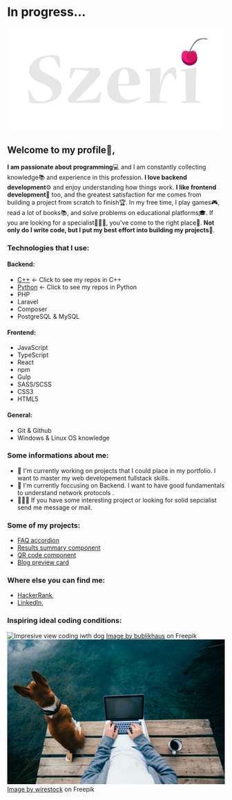 # In progress...


<picture>
 <img alt="My logo text - Szeri" src="./szeri-logo-text.png">
</picture>

## Welcome to my profile👋,

**I am passionate about programming**💻 and I am constantly collecting knowledge📚 and experience in this profession.
**I love backend development**⚙ and enjoy understanding how things work. **I like frontend development**🎨 too, and the greatest satisfaction for me comes from building a project from scratch to finish🏆.
In my free time, I play games🎮, read a lot of books📚, and solve problems on educational platforms🎓.
If you are looking for a specialist👨🏻‍💻, you've come to the right place🏁. **Not only do I write code, but I put my best effort into building my projects**🥇.

### Technologies that I use:
#### Backend:
- [C++](https://github.com/Szeri323?tab=repositories&q=&type=&language=c++&sort=) <- Click to see my repos in C++
- [Python](https://github.com/Szeri323?tab=repositories&q=&type=&language=python&sort=) <- Click to see my repos in Python
- PHP
- Laravel
- Composer
- PostgreSQL & MySQL
  
#### Frontend:
- JavaScript
- TypeScript
- React
- npm
- Gulp
- SASS/SCSS
- CSS3
- HTML5

#### General:
- Git & Github
- Windows & Linux OS knowledge

### Some informations about me:

- 🔭 I'm currently working on projects that I could place in my portfolio. I want to master my web developement fullstack skills.
- 🌱 I'm currently foccusing on Backend. I want to have good fundamentals to understand network protocols .
- 👨🏻‍💻 If you have some interesting project or looking for solid sepcialist send me message or mail.
  
### Some of my projects:

- [FAQ accordion](https://github.com/Szeri323/FAQ-Accordion_FrontendMentor)
- [Results summary component](https://github.com/Szeri323/Results-summary-component_FrontendMentor)
- [QR code component](https://github.com/Szeri323/QRCodeComponent_ForntendMentor)
- [Blog preview card](https://github.com/Szeri323/BlogPreviewCard_ForntendMentor)

### Where else you can find me:

- [HackerRank](https://www.hackerrank.com/profile/Szeri323),
- [LinkedIn](https://www.linkedin.com/in/tomasz-pacholek/),


### Inspiring ideal coding conditions:
  
<picture>
 <img alt="Impresive view coding iwth dog" src="./laptop-takeaway-coffee-car-s-hood-with-beautiful-natural-scenery-background.jpg">
</picture>
<a href="https://www.freepik.com/free-photo/pov-man-drink-coffee-work-laptop-lake_11253735.htm#query=laptop%20nature&position=16&from_view=search&track=ais&uuid=310a451f-36e0-4795-af74-de00dda59f54">Image by bublikhaus</a> on Freepik
<picture>
 <img alt="Impresive view coding iwth dog" src="./pov-man-drink-coffee-work-laptop-lake.jpg">
</picture>
<a href="https://www.freepik.com/free-photo/laptop-takeaway-coffee-car-s-hood-with-beautiful-natural-scenery-background_29175054.htm#query=laptop%20nature&position=7&from_view=search&track=ais&uuid=310a451f-36e0-4795-af74-de00dda59f54">Image by wirestock</a> on Freepik


<!--



### How to reach me:


**Szeri323/Szeri323** is a ✨ _special_ ✨ repository because its `README.md` (this file) appears on your GitHub profile.

Here are some ideas to get you started:

- 🔭 I’m currently working on ...
- 🌱 I’m currently learning ...
- 👯 I’m looking to collaborate on ...
- 🤔 I’m looking for help with ...
- 💬 Ask me about ...
- 📫 How to reach me: ...
- 😄 Pronouns: ...
- ⚡ Fun fact: ...
-->
